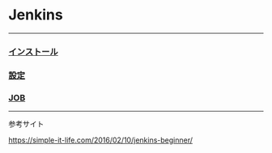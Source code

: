 # Jenkins
****
### [インストール](./JenkinsInstall.md)
### [設定](./JenkinsSetting.md)
### [JOB](./JenkinsJob.md)

****
参考サイト

https://simple-it-life.com/2016/02/10/jenkins-beginner/

